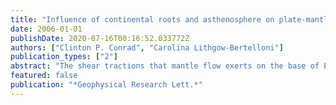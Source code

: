 ```yaml
---
title: "Influence of continental roots and asthenosphere on plate-mantle coupling"
date: 2006-01-01
publishDate: 2020-07-16T00:16:52.033772Z
authors: ["Clinton P. Conrad", "Carolina Lithgow-Bertelloni"]
publication_types: ["2"]
abstract: "The shear tractions that mantle flow exerts on the base of Earth's lithosphere contribute to plate-driving forces and lithospheric stresses. We investigate the sensitivity of these tractions to sub-lithospheric viscosity variations by comparing shear tractions computed from a mantle flow model featuring laterally-varying lithosphere and asthenosphere viscosity with those from a model with layered viscosity. Lateral viscosity variations generally do not change the direction of shear tractions, but deeply penetrating continental roots increase traction magnitudes by a factor of 2-5 compared to 100 km thick lithosphere. A low-viscosity asthenosphere decreases traction magnitudes by a smaller amount, and is important only if >100 km thick. Increased plate-mantle coupling beneath thick continental lithosphere may increase plate-driving forces, surface deformation, and mantle-derived lithospheric stresses in these regions. By contrast, a low-viscosity asthenosphere does not decouple the lithosphere from mantle flow, highlighting the geological importance of mantle tractions on the lithosphere."
featured: false
publication: "*Geophysical Research Lett.*"
---
```


